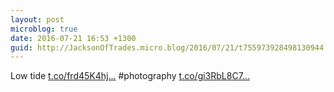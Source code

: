 ```yaml
---
layout: post
microblog: true
date: 2016-07-21 16:53 +1300
guid: http://JacksonOfTrades.micro.blog/2016/07/21/t755973928498130944.html
---
```

Low tide [t.co/frd45K4hj...](https://t.co/frd45K4hjZ) #photography [t.co/gi3RbL8C7...](https://t.co/gi3RbL8C7D)
